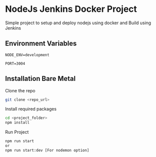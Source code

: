 # NodeJs Jenkins Docker Project
Simple project to setup and deploy nodejs using docker
and Build using Jenkins

## Environment Variables

`NODE_ENV=development`

`PORT=3004`

## Installation Bare Metal

Clone the repo

```bash
git clone <repo_url>
```

Install required packages

```bash
cd <project_folder>
npm install
```

Run Project
```bash
npm run start
or 
npm run start:dev [For nodemon option]
```